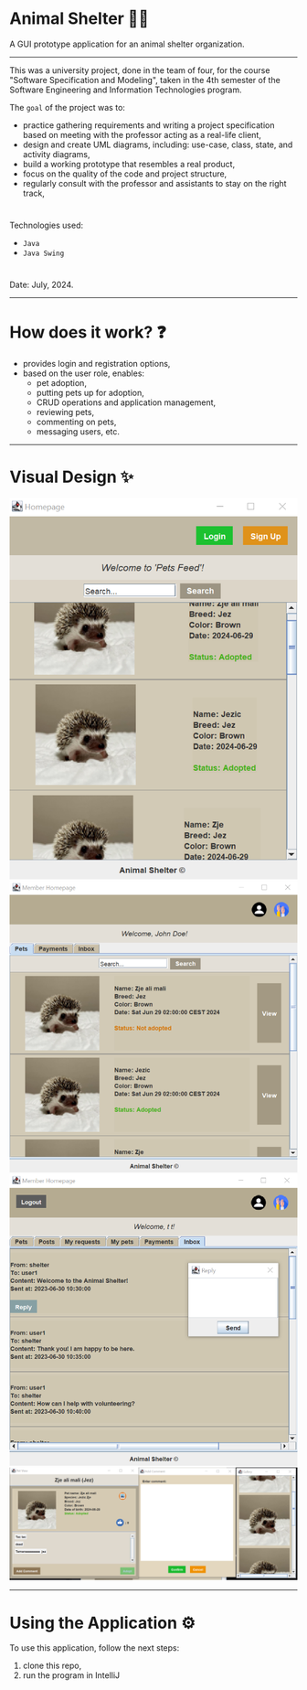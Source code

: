 # Animal Shelter 🦔🐾

A GUI prototype application for an animal shelter organization.

---

This was a university project, done in the team of four, for the course "Software Specification and Modeling", taken in the 4th semester of the Software Engineering and Information Technologies program.

The ``goal`` of the project was to:
- practice gathering requirements and writing a project specification based on meeting with the professor acting as a real-life client,
- design and create UML diagrams, including: use-case, class, state, and activity diagrams,
- build a working prototype that resembles a real product,
- focus on the quality of the code and project structure,
- regularly consult with the professor and assistants to stay on the right track,
#
Technologies used: 
- ``Java``
- ``Java Swing``
#
Date: July, 2024.

---

# How does it work? ❓
- provides login and registration options,
- based on the user role, enables:
  - pet adoption,
  - putting pets up for adoption,
  - CRUD operations and application management,
  - reviewing pets,
  - commenting on pets,
  - messaging users, etc.

---

# Visual Design ✨
![Screenshot](screenshot1.png)
![Screenshot](screenshot2.png)
![Screenshot](screenshot3.png)
![Screenshot](screenshot4.png)

---

# Using the Application ⚙️

To use this application, follow the next steps:
1) clone this repo,
2) run the program in IntelliJ
   

